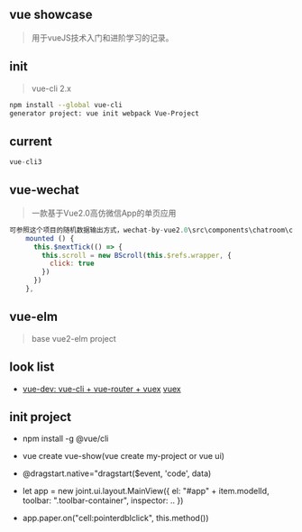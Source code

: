 ## vue showcase
> 用于vueJS技术入门和进阶学习的记录。

## init
> vue-cli 2.x
``` bash
npm install --global vue-cli
generator project: vue init webpack Vue-Project
```

## current
``` javascript
vue-cli3

```

## vue-wechat
> 一款基于Vue2.0高仿微信App的单页应用
``` javascript
可参照这个项目的随机数据输出方式，wechat-by-vue2.0\src\components\chatroom\chatroom.vue以及：
    mounted () {
      this.$nextTick(() => {
        this.scroll = new BScroll(this.$refs.wrapper, {
          click: true
        })
      })
    },

```

## vue-elm
> base vue2-elm project

## look list
* [vue-dev: vue-cli + vue-router + vuex](https://www.cnblogs.com/blackchaos/p/8723724.html) [vuex](https://www.jianshu.com/p/f5bbcbd5b4b5)

## init project
* npm install -g @vue/cli
* vue create vue-show(vue create my-project or vue ui)

* @dragstart.native="dragstart($event, 'code', data)
* let app = new joint.ui.layout.MainView({
    el: "#app" + item.modelId,
    toolbar: ".toolbar-container",
    inspector: ..
})
* app.paper.on("cell:pointerdblclick", this.method())
